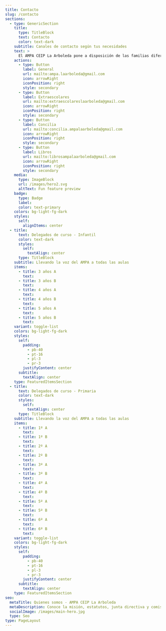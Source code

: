 ```yaml
---
title: Contacto
slug: /contacto
sections:
  - type: GenericSection
    title:
      type: TitleBlock
      text: Contacto
      color: text-dark
    subtitle: Canales de contacto según tus necesidades
    text: >
      El AMPA CEIP La Arboleda pone a disposición de las familias diferentes direcciones de correo electrónico de contacto para resolver dudas y gestionar temas específicos como actividades extraescolares, conciliación, libros de texto o consultas generales. Usa el canal adecuado para recibir una respuesta rápida y eficaz.
    actions:
      - type: Button
        label: General
        url: mailto:ampa.laarboleda@gmail.com
        icon: arrowRight
        iconPosition: right
        style: secondary
      - type: Button
        label: Extraescolares
        url: mailto:extraescolareslaarboleda@gmail.com
        icon: arrowRight
        iconPosition: right
        style: secondary
      - type: Button
        label: Concilia
        url: mailto:concilia.ampalaarboleda@gmail.com
        icon: arrowRight
        iconPosition: right
        style: secondary
      - type: Button
        label: Libros
        url: mailto:librosampalaarboleda@gmail.com
        icon: arrowRight
        iconPosition: right
        style: secondary
    media:
      type: ImageBlock
      url: /images/hero2.svg
      altText: Fun feature preview
    badge:
      type: Badge
      label: 
      color: text-primary
    colors: bg-light-fg-dark
    styles:
      self:
        alignItems: center
  - title:
      text: Delegados de curso - Infantil
      color: text-dark
      styles:
        self:
          textAlign: center
      type: TitleBlock
    subtitle: Llevando la voz del AMPA a todas las aulas
    items:
      - title: 3 años A
        text: 
      - title: 3 años B
        text: 
      - title: 4 años A
        text: 
      - title: 4 años B
        text: 
      - title: 5 años A
        text: 
      - title: 5 años B
        text: 
    variant: toggle-list
    colors: bg-light-fg-dark
    styles:
      self:
        padding:
          - pb-40
          - pt-16
          - pl-3
          - pr-3
        justifyContent: center
      subtitle:
        textAlign: center
    type: FeaturedItemsSection
  - title:
      text: Delegados de curso - Primaria
      color: text-dark
      styles:
        self:
          textAlign: center
      type: TitleBlock
    subtitle: Llevando la voz del AMPA a todas las aulas
    items:
      - title: 1º A
        text: 
      - title: 1º B
        text: 
      - title: 2º A
        text: 
      - title: 2º B
        text: 
      - title: 3º A
        text: 
      - title: 3º B
        text: 
      - title: 4º A
        text: 
      - title: 4º B
        text: 
      - title: 5º A
        text: 
      - title: 5º B
        text: 
      - title: 6º A
        text: 
      - title: 6º B
        text: 
    variant: toggle-list
    colors: bg-light-fg-dark
    styles:
      self:
        padding:
          - pb-40
          - pt-16
          - pl-3
          - pr-3
        justifyContent: center
      subtitle:
        textAlign: center
    type: FeaturedItemsSection
seo:
  metaTitle: Quienes somos - AMPA CEIP La Arboleda
  metaDescription: Conoce la misión, estatutos, junta directiva y comisiones del AMPA CEIP La Arboleda (Santiago y Zaraiche, Murcia), así como los servicios y actividades que apoyan a las familias.
  socialImage: /images/main-hero.jpg
  type: Seo
type: PageLayout
---
```


